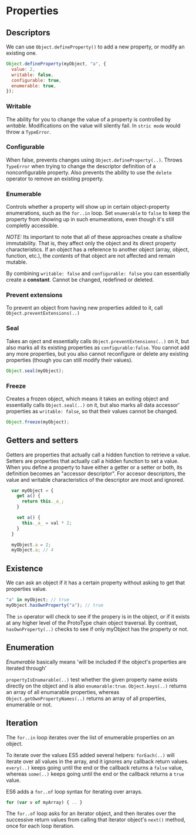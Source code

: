 # Properties

## Descriptors

We can use `Object.defineProperty()` to add a new property, or modify an existing one.

```js
Object.defineProperty(myObject, "a", {
  value: 2,
  writable: false,
  configurable: true,
  enumerable: true,
});
```

### Writable

The ability for you to change the value of a property is controlled by _writable_.
Modifications on the value will silently fail. In `stric mode` would throw a `TypeError`.

### Configurable

When false, prevents changes using `Object.defineProperty(..)`.
Throws `TypeError` when trying to change the descriptor definition of a nonconfigurable property.
Also prevents the ability to use the `delete` operator to remove an existing property.

### Enumerable

Controls whether a property will show up in certain object-property enumerations, such as the `for..in` loop. Set `enumerable` to `false` to keep the property from showing up in such enumerations, even though it's still completly accessible.

_NOTE:_ Its important to note that all of these approaches create a shallow immutability. That is, they affect only the object and its direct property characteristics. If an object has a reference to another object (array, object, function, etc.), the _contents_ of that object are not affected and remain mutable.

By combining `writable: false` and `configurable: false` you can essentially create a **constant**. Cannot be changed, redefined or deleted.

### Prevent extensions

To prevent an object from having new properties added to it, call `Object.preventExtensions(..)`

### Seal

Takes an oject and essentially calls `Object.preventExtensions(..)` on it, but also marks all its existing properties as `configurable:false`. You cannot add any more properties, but you also cannot reconfigure or delete any existing properties (though you can still modify their values).

```js
Object.seal(myObject);
```

### Freeze

Creates a frozen object, which means it takes an exiting object and essentially calls `Object.seal(..)` on it, but also marks all data accessor' properties as `writable: false`, so that their values cannot be changed.

```js
Object.freeze(myObject);
```

## Getters and setters

Getters are properties that actually call a hidden function to retrieve a value. Setters are properties that actually call a hidden function to set a value.
When you define a property to have either a getter or a setter or both, its definition becomes an "accessor descriptor". For accesor descriptors, the value and writable characteristics of the descriptor are moot and ignored.

```js
  var myObject = {
    get a() {
      return this._a_;
    }

    set a() {
      this._a_ = val * 2;
    }
  }

  myObject.a = 2;
  myObject.a; // 4
```

## Existence

We can ask an object if it has a certain property without asking to get that properties value.

```js
"a" in myObject; // true
myObject.hasOwnProperty("a"); // true
```

The `in` operator will check to see if the propery is in the object, or if it exists at any higher level of the ProtoType chain object traversal. By contrast, `hasOwnProperty(..)` checks to see if only myObject has the property or not.

## Enumeration

_Enumerable_ basically means 'will be included if the object's properties are iterated through'

`propertyIsEnumarable(..)` test whether the given property name exists directly on the object and is also `enumarable:true`.
`Object.keys(..)` returns an array of all enumarable properties, whereas `Object.getOwnPropertyNames(..)` returns an array of all properties, enumerable or not.

## Iteration

The `for..in` loop iterates over the list of enumerable properties on an object.

To iterate over the values ES5 added several helpers:
`forEach(..)` will iterate over all values in the array, and it ignores any callback return values. `every(..)` keeps going until the end or the callback returns a `false` value, whereas `some(..)` keeps going until the end or the callback returns a `true` value.

ES6 adds a `for..of` loop syntax for iterating over arrays.

```js
for (var v of myArray) { .. }
```

The `for..of` loop asks for an iterator object, and then iterates over the successive return values from calling that iterator object's `next()` method, once for each loop iteration.
